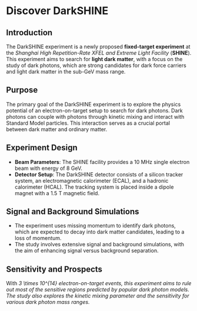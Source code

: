 # Discover DarkSHINE

## Introduction
The DarkSHINE experiment is a newly proposed **fixed-target experiment** at the _Shanghai High Repetition-Rate XFEL and Extreme Light Facility_
(**SHINE**).
This experiment aims to search for **light dark matter**, with a focus on the study of dark photons,
which are strong candidates for dark force carriers and light dark matter in the sub-GeV mass range.

## Purpose
The primary goal of the DarkSHINE experiment is
to explore the physics potential of an electron-on-target setup to search for dark photons.
Dark photons can couple with photons through kinetic mixing and interact with Standard Model particles.
This interaction serves as a crucial portal between dark matter and ordinary matter.

## Experiment Design
- **Beam Parameters**: The SHINE facility provides a 10 MHz single electron beam with energy of 8 GeV.
- **Detector Setup**: The DarkSHINE detector consists of a silicon tracker system, an electromagnetic calorimeter (ECAL), and a hadronic calorimeter (HCAL). The tracking system is placed inside a dipole magnet with a 1.5 T magnetic field.

## Signal and Background Simulations
- The experiment uses missing momentum to identify dark photons, which are expected to decay into dark matter candidates, leading to a loss of momentum.
- The study involves extensive signal and background simulations, with the aim of enhancing signal versus background separation.

## Sensitivity and Prospects
With <i><code-block lang="tex"> 3 \times 10^{14}</code-block><i> electron-on-target events,
this experiment aims to rule out most of the sensitive regions predicted by popular dark photon models. 
The study also explores the kinetic mixing parameter and the sensitivity for various dark photon mass ranges.
